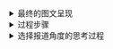 <details>
 
<summary>最终的图文呈现</summary>

### 最终的图文呈现

在2018年生态环境部最新发布的《全国大、中城市固体废物污染环境防治年报》中，北京以901.8万吨的数据位列城市生活垃圾产生量第一，这些垃圾足以填满2.5个故宫。2013-2017年城市生活垃圾产生量排名前十的城市里，上海、北京轮流登顶榜首。北京与上海作为超大城市，是全国政治、经济、文化、国际交往的中心，人口数量一直居于城市人口的前列，相应的，产生的垃圾自然也比普通的大城市多。

![image](https://github.com/wangsihan98/homework/blob/master/homework4-picture1.jpg)

但在除以城市人口数来计算城市生活垃圾人均产生量时，我们发现第一位的城市变成了广州，其次是佛山，北京和上海分别居于第6位和第8位。为什么在计算人均后会出现这样的情况？城市垃圾产生量除了与人口有关，还与哪些因素有关呢？

查阅资料发现，城市生活垃圾人均产生量与城市的生产总值、居民消费水平、生活方式、能源状况等有关。

![image](https://github.com/wangsihan98/homework/blob/master/homework4-picture2.jpg)

![image](https://github.com/wangsihan98/homework/blob/master/homework4-picture3.jpg)

城市垃圾人均产生量与人均GDP基本呈正相关，但东莞、西安却不太符合这一规律。原因或许可以在“2017年城市生活垃圾人均产生量与人均消费支出的关系”图表中找到，东莞与深圳城市垃圾人均产生量和居民人均消费支出（气泡的大小）相当，但东莞的居民人均消费支出增长率却远高于深圳。这表明，一个经济正在快速发展的城市要比经济发展到一定水平的城市人均垃圾产生量大，这可能与城市居民的生活方式、文明程度、环保意识有关。

总之，造成城市生活垃圾人均产生量不同的因素有很多，不能简单将它与GDP相连，但城市生活垃圾人均产生量也确实从侧面反映了一个城市的经济发展程度。

</details>

<details>
 
<summary>过程步骤</summary>

### 过程步骤

##### 1.数据来源

[中华人民共和国生态环境部《2018年全国大中城市固体废物污染环境防治年报》](http://gts.mee.gov.cn/gtfwgl/gtfwjkglgg/201901/P020190102329655586300.pdf)

[中国统计信息网](http://www.tjcn.org/)

[北京市统计局](http://www.bjstats.gov.cn/tjsj/tjgb/ndgb/)

[上海市统计局](http://tjj.sh.gov.cn/html/sjfb/ydsj/)

[广州市统计局 2017年广州市人口规模及分布情况](http://www.gzstats.gov.cn/gzstats/tjgb_qtgb/201802/cf533209a9cc46d08da1f6070a65067e.shtml)

[深圳市统计局 深圳市2017年国民经济和社会发展统计公报](http://www.sz.gov.cn/sztjj2015/zwgk/zfxxgkml/tjsj/tjgb/201804/t20180416_11765330.htm)

[成都市统计局 成都市统计局关于2017年成都市主要人口数据的公告](http://www.cdstats.chengdu.gov.cn/htm/detail_95445.html)

[杭州政府网 2017年杭州市国民经济和社会发展统计公报](http://www.hangzhou.gov.cn/art/2018/5/21/art_805865_18193579.html)

[武汉市统计局 2017年武汉市国民经济和社会发展统计公报](http://tjj.wuhan.gov.cn/details.aspx?id=3957)

[东莞市人民政府 2017年东莞市国民经济和社会发展统计公报](http://www.dg.gov.cn/007330010/0600/201804/c13535ad13ee42d5bb634a37e3cf358d.shtml)

[广东省人民政府 2017年佛山市统计公报出炉：常住人口增量逾19万 超国内多个经济强市](http://www.gd.gov.cn/ywdt/dsdt/201804/t20180411_268847.htm)

##### 2.参考的资料、数据收集过程

[1] 周翠红、路迈西、吴文伟、白茹：《北京市城市生活垃圾产量预测》，中国矿业大学学报，2003年第32卷第2期

[2] [5年城市数据，为什么垃圾与GDP一起增长？](http://finance.sina.com.cn/stock/relnews/us/2019-07-03/doc-ihytcitk9516767.shtml)

[3] [广州全面推进垃圾分类！去年人均每天制造垃圾2.7斤超过京沪](http://m.mp.oeeee.com/a/BAAFRD000020190709179952.html)

我先去国家统计局网站上搜寻了垃圾相关的数据，以及《中国统计年鉴》中的城市生活垃圾清运和处理情况数据，想在其中寻找一些思路。然后，我在微信上搜索了一些垃圾相关的数据新闻，在给我启发的同时，提供给了我一些数据信息源，比如《2018年全国大、中城市固体废物污染环境防治年报》、《北京市城市生活垃圾焚烧社会成本评估报告》等。在确定下来要计算人均垃圾产生量之后，我又去相关城市政府网站上，找到了对应的人口数量、GDP、居民人均消费支出及增长率等数据。

##### 3.数据分析和呈现的步骤

我把十个城市的生活垃圾产生量、城市常住人口、城市GDP输入到Excel中，计算出城市生活垃圾人均产生量、城市人均GDP，分别对这两项进行排序，观察城市生活垃圾产生量、城市生活垃圾人均产生量、城市人均GDP这三项在排名上的变化。

我用的是数可视Hanabi做的图，在挑选了一些模板进行拟合后，发现还是不够美观的柱状图或者条形图最简单直观。在做图的过程中，我发现数据会限制模板的选择，如果是全国各地的垃圾数据就容易做出好看高级的地图，另一方面也反映了我在制图方面的经验不足。

在绘制第二个图时，Hanabi上没有非常符合的模板，所以我用它做了一个简单的数据呈现后，放到PS里加上了一些坐标和图示。选择哑铃图是想表示人均垃圾产生量与城市GDP之间的关系，差距小表示人均垃圾产量与GDP在十个城市中排名差不多。我本来以为人均垃圾生产量与GDP会呈正相关，但直观看到十个城市的可视化数据后，发现它们之间的联系也是有限的。

于是，我又参考了居民人均消费支出、居民人均消费支出增长率等其他数据，试图去解释人均垃圾产生量与GDP之间的差距。第三个图的制作与第二个类似，用线上可视化工具绘制出图标后，放到PS里简单修改。由于可视化工具制作出的图存在一些问题，比如原点的坐标不为0，我就用PS改掉了。

</details>

<details>
 
<summary>选择报道角度的思考过程</summary>

### 选择报道角度的思考过程

我浏览了《如果北京的垃圾不处理 4个半月就可以淹没故宫》、《中国是进口塑料垃圾最多的国家》、《我们生活的世界，就像一个垃圾场》等与垃圾相关的数据新闻，它们分别从对垃圾量的形象表现、中国塑料垃圾的现状、垃圾的回收等角度呈现数据，但却在概括省份及城市的垃圾产生量排名时，只简单解释了图表的内容，过于笼统和简单。我认为，省份与直辖市是不能放在一起直接进行比较和排名的，二者在人口、土地面积等方面差别较大。即便是城市之间的比较，直辖市与地级市也在人口、面积方面有所区别。所以，我觉得城市生活垃圾总产生量不是一个可以准确衡量城市垃圾污染的指标，相比之下，人均产生量可能更准确一些。

于是，在我找到排名前十各市的数据并运算后，发现北京并不是人均生活垃圾产生量最多的城市，反而是广州。我在想，这个算出来的“商”究竟有什么意义呢？它受什么因素影响，又可以代表什么呢？

所以，数据计算可以作为一个起点，启发我们去研究数据背后的原因。

在查找资料后，我发现一个城市的人均垃圾产生量与人均GDP有关系。我同时计算了各市的人均GDP，发现有些数据是吻合的，但东莞市、西安市却是少有的GDP低但人均垃圾生产量高的城市。在人均GDP无法完全解释人均垃圾生产量的情况下，我又搜集了更多可以代表城市经济水平的数据，发现它们也只能解释部分原因。所以，城市生活垃圾人均产生量是多个因素共同作用的结果，但也一定程度上从侧面显示了一个城市的经济水平和发达程度。


</details>
